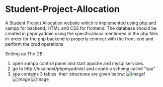 # Student-Project-Allocation
A Student Project Allocation website which is implemented using php and xampp for backend, HTML and CSS for frontend.
The database should be created in phpmyadmin using the specifications mentioned in the php files in-order for the php backend to properly connect with the front-end and perform the crud operations

Setting up The DB:
1. open xampp control panel and start apache and mysql services. 
2. go to http://localhost/phpmyadmin/ and create a schema called "spa"
3. spa contains 3 tables. their structures are given below:
![image1](https://user-images.githubusercontent.com/73333888/213902488-11af46d9-b7c4-427d-abda-b32ca53d790a.png)
![image](https://user-images.githubusercontent.com/73333888/213902506-ce6521ab-cb2f-49b0-b9e7-cc3d667e1fad.png)
![image](https://user-images.githubusercontent.com/73333888/213902515-c7d42cb1-2553-4ad7-aea5-44c0b2557270.png)

